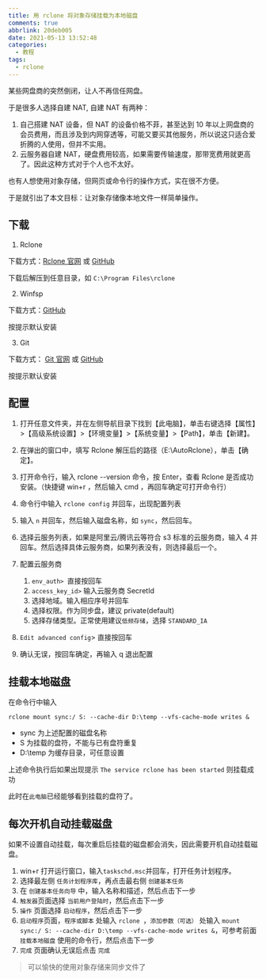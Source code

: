 ```yaml
---
title: 用 rclone 将对象存储挂载为本地磁盘
comments: true
abbrlink: 20deb005
date: 2021-05-13 13:52:48
categories:
  - 教程
tags:
  - rclone
---
```


某些网盘商的突然倒闭，让人不再信任网盘。

于是很多人选择自建 NAT, 自建 NAT 有两种：

1. 自己搭建 NAT 设备，但 NAT 的设备价格不菲，甚至达到 10 年以上网盘商的会员费用，而且涉及到内网穿透等，可能又要买其他服务，所以说这只适合爱折腾的人使用，但并不实用。
2. 云服务器自建 NAT，硬盘费用较高，如果需要传输速度，那带宽费用就更高了。因此这种方式对于个人也不太好。

也有人想使用对象存储，但网页或命令行的操作方式，实在很不方便。

于是就引出了本文目标：让对象存储像本地文件一样简单操作。

<!--more-->

## 下载

1. Rclone

下载方式：[Rclone 官网](https://rclone.org/downloads/) 或 [GitHub](https://github.com/rclone/rclone/releases)

下载后解压到任意目录，如 `C:\Program Files\rclone`

2. Winfsp

下载方式：[GitHub](https://github.com/billziss-gh/winfsp/releases)

按提示默认安装

3. Git

下载方式： [Git 官网](https://gitforwindows.org/) 或 [GitHub](https://github.com/git-for-windows/git/releases/)

按提示默认安装

## 配置

1. 打开任意文件夹，并在左侧导航目录下找到【此电脑】，单击右键选择【属性】>【高级系统设置】>【环境变量】>【系统变量】>【Path】，单击【新建】。

2. 在弹出的窗口中，填写 Rclone 解压后的路径（E:\AutoRclone），单击【确定】。

3. 打开命令行，输入 rclone --version 命令，按 Enter，查看 Rclone 是否成功安装。（快捷键 win+r ，然后输入 cmd ，再回车确定可打开命令行）

4. 命令行中输入 `rclone config` 并回车，出现配置列表

5. 输入 `n` 并回车，然后输入磁盘名称，如 `sync`，然后回车。

6. 选择云服务列表，如果是阿里云/腾讯云等符合 s3 标准的云服务商，输入 4 并回车。然后选择具体云服务商，如果列表没有，则选择最后一个。

7. 配置云服务商
   1. `env_auth> `直接按回车
   2. `access_key_id>` 输入云服务商 SecretId
   3. 选择地域。输入相应序号并回车
   4. 选择权限。作为同步盘，建议 private(default)
   5. 选择存储类型。正常使用建议`低频存储`，选择 `STANDARD_IA`
8. `Edit advanced config`> 直接按回车
9. 确认无误，按回车确定，再输入 q 退出配置

## 挂载本地磁盘

在命令行中输入

```
rclone mount sync:/ S: --cache-dir D:\temp --vfs-cache-mode writes &
```

- sync 为上述配置的磁盘名称
- S 为挂载的盘符，不能与已有盘符重复
- D:\temp 为缓存目录，可任意设置

上述命令执行后如果出现提示 `The service rclone has been started` 则挂载成功

此时在`此电脑`已经能够看到挂载的盘符了。

## 每次开机自动挂载磁盘

如果不设置自动挂载，每次重启后挂载的磁盘都会消失，因此需要开机自动挂载磁盘。

1. win+r 打开运行窗口，输入`taskschd.msc`并回车，打开任务计划程序。
2. 选择最左侧 `任务计划程序库`，再点击最右侧 `创建基本任务`
3. 在 `创建基本任务向导` 中，输入名称和描述，然后点击下一步
4. `触发器`页面选择 `当前用户登陆时`，然后点击下一步
5. `操作` 页面选择 `启动程序`，然后点击下一步
6. `启动程序`页面，`程序或脚本` 处输入 `rclone `，`添加参数（可选）` 处输入 `mount sync:/ S: --cache-dir D:\temp --vfs-cache-mode writes &`，可参考前面 `挂载本地磁盘` 使用的命令行，然后点击下一步
7. `完成` 页面确认无误后点击 `完成`

> 可以愉快的使用对象存储来同步文件了
